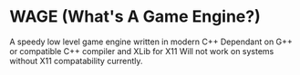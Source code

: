 # WAGE (What's A Game Engine?)

A speedy low level game engine written in modern C++
Dependant on G++ or compatible C++ compiler and XLib for X11
Will not work on systems without X11 compatability currently.